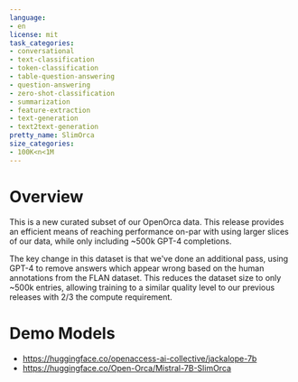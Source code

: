 ```yaml
---
language:
- en
license: mit
task_categories:
- conversational
- text-classification
- token-classification
- table-question-answering
- question-answering
- zero-shot-classification
- summarization
- feature-extraction
- text-generation
- text2text-generation
pretty_name: SlimOrca
size_categories:
- 100K<n<1M
---
```


# Overview

This is a new curated subset of our OpenOrca data. This release provides an efficient means of reaching performance on-par with using larger slices of our data, while only including ~500k GPT-4 completions.

The key change in this dataset is that we've done an additional pass, using GPT-4 to remove answers which appear wrong based on the human annotations from the FLAN dataset.
This reduces the dataset size to only ~500k entries, allowing training to a similar quality level to our previous releases with 2/3 the compute requirement.


# Demo Models

* https://huggingface.co/openaccess-ai-collective/jackalope-7b
* https://huggingface.co/Open-Orca/Mistral-7B-SlimOrca
